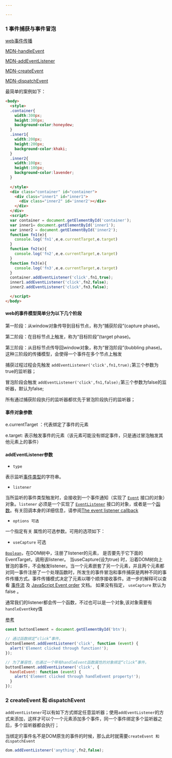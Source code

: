 ```yaml
---

---
```


### 1 事件捕获与事件冒泡

[web事件传播](https://zhuanlan.zhihu.com/p/27794858)

[MDN-handleEvent](https://developer.mozilla.org/en-US/docs/Web/API/EventListener/handleEvent)

[MDN-addEventListener](https://developer.mozilla.org/zh-CN/docs/Web/API/EventTarget/addEventListener)

[MDN-createEvent](https://developer.mozilla.org/zh-CN/docs/Web/API/Event/createEvent)

[MDN-dispatchEvent](https://developer.mozilla.org/en-US/docs/Web/API/EventTarget/dispatchEvent)

最简单的案例如下：

```html
<body>
  <style>
  .container{
    width:300px;
    height:300px;
    background-color:honeydew;
  }
  .inner1{
    width:200px;
    height:200px;
    background-color:khaki;
  }
  .inner2{
    width:100px;
    height:100px;
    background-color:lavender;
  }
  
  </style>
  <div class="container" id="container">
    <div class="inner1" id="inner1">
      <div class="inner2" id='inner2'></div>
    </div>
  </div>
  <script>
  var container = document.getElementById('container');
  var inner1= document.getElementById('inner1');
  var inner2 = document.getElementById('inner2');
  function fn1(e){
    console.log('fn1',e,e.currentTarget,e.target)
  }
  function fn2(e){
    console.log('fn2',e,e.currentTarget,e.target)
  }
  function fn3(e){
    console.log('fn3',e,e.currentTarget,e.target)
  }
  container.addEventListener('click',fn1,true);
  inner1.addEventListener('click',fn2,false);
  inner2.addEventListener('click',fn3,false);

  </script>
</body>
```

#### web的事件模型简单分为以下几个阶段

第一阶段：从window对象传导到目标节点，称为“捕获阶段”(capture phase)。

第二阶段：在目标节点上触发，称为“目标阶段”(target phase)。

第三阶段：从目标节点传导回window对象，称为“冒泡阶段”(bubbling phase)。
这种三阶段的传播模型，会使得一个事件在多个节点上触发

捕获过程过程会先触发 `addEventListener('click',fn1,true);`第三个参数为true的监听器；

冒泡阶段会触发 `addEventListener('click',fn1,false);`第三个参数为false的监听器，默认为false;

所有通过捕获阶段执行的监听器都优先于冒泡阶段执行的监听器；

#### 事件对象参数

e.currentTarget ：代表绑定了事件的元素

e.target: 表示触发事件的元素（该元素可能没有绑定事件，只是通过冒泡触发其他元素上的事件）

#### addEventListener参数

* `type`

表示监听[事件类型](https://developer.mozilla.org/zh-CN/docs/Web/Events)的字符串。

* `listener`

当所监听的事件类型触发时，会接收到一个事件通知（实现了 [`Event`](https://developer.mozilla.org/zh-CN/docs/Web/API/Event) 接口的对象）对象。`listener` 必须是一个实现了 [`EventListener`](https://developer.mozilla.org/zh-CN/docs/Web/API/EventListener) 接口的对象，或者是一个[函数](https://developer.mozilla.org/zh-CN/docs/Web/JavaScript/Guide/Functions)。有关回调本身的详细信息，请参阅[The event listener callback](https://developer.mozilla.org/zh-CN/docs/Web/API/EventTarget/addEventListener#The_event_listener_callback) 

* `options 可选`

一个指定有关 属性的可选参数。可用的选项如下：

* `useCapture`  可选

[`Boolean`](https://developer.mozilla.org/zh-CN/docs/Web/JavaScript/Reference/Boolean)，在DOM树中，注册了listener的元素， 是否要先于它下面的EventTarget，调用该listener。 当useCapture(设为true) 时，沿着DOM树向上冒泡的事件，不会触发listener。当一个元素嵌套了另一个元素，并且两个元素都对同一事件注册了一个处理函数时，所发生的事件冒泡和事件捕获是两种不同的事件传播方式。事件传播模式决定了元素以哪个顺序接收事件。进一步的解释可以查看 [事件流](http://www.w3.org/TR/DOM-Level-3-Events/#event-flow) 及 [JavaScript Event order](http://www.quirksmode.org/js/events_order.html#link4) 文档。 如果没有指定， `useCapture` 默认为 false 。

通常我们的listener都会传一个函数，不过也可以是一个对象,该对象需要有`handleEvent`key值

[参考](https://developer.mozilla.org/zh-CN/docs/Web/API/EventListener)

```javascript
const buttonElement = document.getElementById('btn');

// 通过函数绑定“click”事件。
buttonElement.addEventListener('click', function (event) {
  alert('Element clicked through function!');
});

// 为了兼容性，也通过一个带有handleEvent函数属性的对象绑定“click”事件。
buttonElement.addEventListener('click', {
  handleEvent: function (event) {
    alert('Element clicked through handleEvent property!');
  }
});
```

### 2 createEvent 和 dispatchEvent

`addEventListener`可以有如下方式绑定任意监听器；使用`addEventListener`的方式来添加，这样才可以个一个元素添加多个事件，同一个事件绑定多个监听器之后，多个监听器都会执行；

当绑定的事件名不是DOM原生的事件的时候，那么此时就需要`createEvent 和 dispatchEvent`

```javascript
dom.addEventListener('anything',fn2,false);
```

